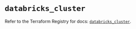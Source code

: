 # `databricks_cluster`

Refer to the Terraform Registry for docs: [`databricks_cluster`](https://registry.terraform.io/providers/databricks/databricks/1.50.0/docs/resources/cluster).
